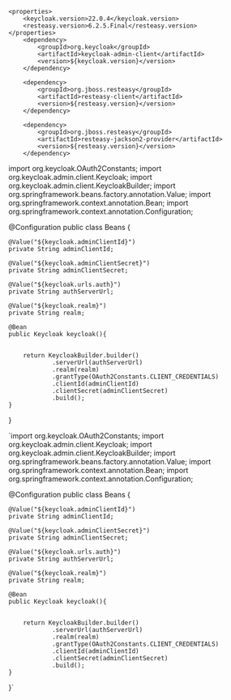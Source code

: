 	<properties>
		<keycloak.version>22.0.4</keycloak.version>
		<resteasy.version>6.2.5.Final</resteasy.version>
	</properties>
		<dependency>
			<groupId>org.keycloak</groupId>
			<artifactId>keycloak-admin-client</artifactId>
			<version>${keycloak.version}</version>
		</dependency>

		<dependency>
			<groupId>org.jboss.resteasy</groupId>
			<artifactId>resteasy-client</artifactId>
			<version>${resteasy.version}</version>
		</dependency>

		<dependency>
			<groupId>org.jboss.resteasy</groupId>
			<artifactId>resteasy-jackson2-provider</artifactId>
			<version>${resteasy.version}</version>
		</dependency>


import org.keycloak.OAuth2Constants;
import org.keycloak.admin.client.Keycloak;
import org.keycloak.admin.client.KeycloakBuilder;
import org.springframework.beans.factory.annotation.Value;
import org.springframework.context.annotation.Bean;
import org.springframework.context.annotation.Configuration;

@Configuration
public class Beans {

    @Value("${keycloak.adminClientId}")
    private String adminClientId;

    @Value("${keycloak.adminClientSecret}")
    private String adminClientSecret;

    @Value("${keycloak.urls.auth}")
    private String authServerUrl;

    @Value("${keycloak.realm}")
    private String realm;

    @Bean
    public Keycloak keycloak(){


        return KeycloakBuilder.builder()
                .serverUrl(authServerUrl)
                .realm(realm)
                .grantType(OAuth2Constants.CLIENT_CREDENTIALS)
                .clientId(adminClientId)
                .clientSecret(adminClientSecret)
                .build();
    }
}


`import org.keycloak.OAuth2Constants;
import org.keycloak.admin.client.Keycloak;
import org.keycloak.admin.client.KeycloakBuilder;
import org.springframework.beans.factory.annotation.Value;
import org.springframework.context.annotation.Bean;
import org.springframework.context.annotation.Configuration;

@Configuration
public class Beans {

    @Value("${keycloak.adminClientId}")
    private String adminClientId;

    @Value("${keycloak.adminClientSecret}")
    private String adminClientSecret;

    @Value("${keycloak.urls.auth}")
    private String authServerUrl;

    @Value("${keycloak.realm}")
    private String realm;

    @Bean
    public Keycloak keycloak(){


        return KeycloakBuilder.builder()
                .serverUrl(authServerUrl)
                .realm(realm)
                .grantType(OAuth2Constants.CLIENT_CREDENTIALS)
                .clientId(adminClientId)
                .clientSecret(adminClientSecret)
                .build();
    }
}`
